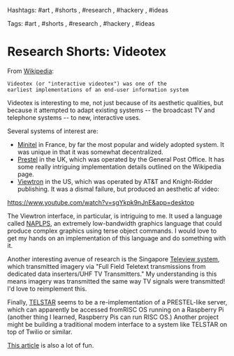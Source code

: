 Hashtags: #art , #shorts , #research , #hackery , #ideas

Tags: #art , #shorts , #research , #hackery , #ideas

# Research Shorts: Videotex 

From [Wikipedia](https://en.wikipedia.org/wiki/Videotex): 


	Videotex (or "interactive videotex") was one of the 
	earliest implementations of an end-user information system

Videotex is interesting to me, not just because of its aesthetic qualities, but because it attempted to adapt existing systems -- the broadcast TV and telephone systems -- to new, interactive uses. 

Several systems of interest are:

- [Minitel](https://en.wikipedia.org/wiki/Minitel) in France, by far the most popular and widely adopted system. It was unique in that it was somewhat decentralized.
- [Prestel](https://en.wikipedia.org/wiki/Prestel) in the UK, which was operated by the General Post Office. It has some really intriguing implementation details outlined on the Wikipedia page.
- [Viewtron](https://en.wikipedia.org/wiki/Viewtron) in the US, which was operated by AT&T and Knight-Ridder publishing. It was a dismal failure, but produced an aesthetic af video:

https://www.youtube.com/watch?v=sgYkpk9nJnE&app=desktop

The Viewtron interface, in particular, is intriguing to me. It used a language called [NAPLPS](https://en.wikipedia.org/wiki/NAPLPS), an extremely low-bandwidth graphics language that could produce complex graphics using terse object commands. I would love to get my hands on an implementation of this language and do something with it. 

Another interesting avenue of research is the Singapore [Teleview system](https://en.wikipedia.org/wiki/Singapore_Teleview), which transmitted imagery via "Full Field Teletext transmissions from dedicated data inserters/UHF TV Transmitters." My understanding is this means imagery was transmitted the same way TV signals were transmitted! I'd love to reimplement this. 

Finally, [TELSTAR](https://glasstty.com/wiki/index.php/The_TELSTAR_Videotex_System) seems to be a re-implementation of a PRESTEL-like server, which can apparently be accessed fromRISC OS running on a Raspberry Pi (another thing I learned, Raspberry Pis can run RISC OS.) Another project might be building a traditional modem interface to a system like TELSTAR on top of Twilio or similar. 

[This article](https://medium.com/@cq94/get-your-minitels-back-the-computel-videotex-bbs-is-back-1d8c42f1ea17) is also a lot of fun.